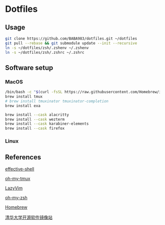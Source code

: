 # Dotfiles

## Usage

```bash
git clone https://github.com/BABA983/dotfiles.git ~/dotfiles
git pull --rebase && git submodule update --init --recursive
ln -s ~/dotfiles/zsh/.zshenv ~/.zshenv
ln -s ~/dotfiles/zsh/.zshrc ~/.zshrc
```

## Software setup

### MacOS

```bash
/bin/bash -c "$(curl -fsSL https://raw.githubusercontent.com/Homebrew/install/HEAD/install.sh)"
brew install tmux
# brew install tmuxinator tmuxinator-completion
brew install exa

brew install --cask alacritty
brew install --cask wezterm
brew install --cask karabiner-elements
brew install --cask firefox
```

### Linux

## References

[effective-shell](https://effective-shell.com/)

[oh-my-tmux](https://github.com/gpakosz/.tmux)

[LazyVim](https://github.com/LazyVim/LazyVim)

[oh-my-zsh](https://github.com/ohmyzsh/ohmyzsh)

[Homebrew](https://brew.sh/)

[清华大学开源软件镜像站](https://mirrors.tuna.tsinghua.edu.cn/)
